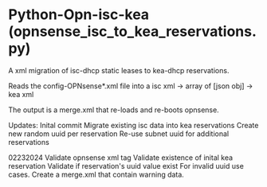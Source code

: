 # Python-Opn-isc-kea (opnsense_isc_to_kea_reservations.py)

A xml migration of isc-dhcp static leases to kea-dhcp reservations.

Reads the config-OPNsense*.xml file into a 
isc xml -> array of [json obj] -> kea xml

The output is a merge.xml that re-loads and re-boots opnsense.

Updates:
Inital commit
    Migrate existing isc data into kea reservations
    Create new random uuid per reservation
    Re-use subnet uuid for additional reservations

02232024
    Validate opnsense xml tag
    Validate existence of inital kea reservation
    Validate if reservation's uuid value exist
    For invalid uuid use cases. Create a merge.xml
    that contain warning data.
     















